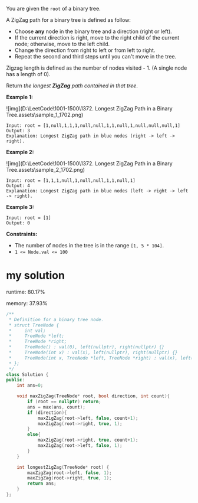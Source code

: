 You are given the `root` of a binary tree.

A ZigZag path for a binary tree is defined as follow:

- Choose **any** node in the binary tree and a direction (right or left).
- If the current direction is right, move to the right child of the current node; otherwise, move to the left child.
- Change the direction from right to left or from left to right.
- Repeat the second and third steps until you can't move in the tree.

Zigzag length is defined as the number of nodes visited - 1. (A single node has a length of 0).

Return *the longest **ZigZag** path contained in that tree*.

 

**Example 1:**

![img](D:\LeetCode\1001-1500\1372. Longest ZigZag Path in a Binary Tree.assets\sample_1_1702.png)

```
Input: root = [1,null,1,1,1,null,null,1,1,null,1,null,null,null,1]
Output: 3
Explanation: Longest ZigZag path in blue nodes (right -> left -> right).
```

**Example 2:**

![img](D:\LeetCode\1001-1500\1372. Longest ZigZag Path in a Binary Tree.assets\sample_2_1702.png)

```
Input: root = [1,1,1,null,1,null,null,1,1,null,1]
Output: 4
Explanation: Longest ZigZag path in blue nodes (left -> right -> left -> right).
```

**Example 3:**

```
Input: root = [1]
Output: 0
```

 

**Constraints:**

- The number of nodes in the tree is in the range `[1, 5 * 104]`.
- `1 <= Node.val <= 100`

# my solution

runtime: 80.17%

memory: 37.93%

```C++
/**
 * Definition for a binary tree node.
 * struct TreeNode {
 *     int val;
 *     TreeNode *left;
 *     TreeNode *right;
 *     TreeNode() : val(0), left(nullptr), right(nullptr) {}
 *     TreeNode(int x) : val(x), left(nullptr), right(nullptr) {}
 *     TreeNode(int x, TreeNode *left, TreeNode *right) : val(x), left(left), right(right) {}
 * };
 */
class Solution {
public:
    int ans=0;

    void maxZigZag(TreeNode* root, bool direction, int count){
        if (root == nullptr) return;
        ans = max(ans, count);
        if (direction){
            maxZigZag(root->left, false, count+1);
            maxZigZag(root->right, true, 1);
        }
        else{
            maxZigZag(root->right, true, count+1);
            maxZigZag(root->left, false, 1);
        }
    }

    int longestZigZag(TreeNode* root) {
        maxZigZag(root->left, false, 1);
        maxZigZag(root->right, true, 1);
        return ans;
    }
};
```

